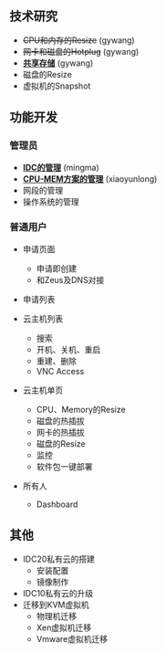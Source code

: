 ## 技术研究

* ~~CPU和内存的Resize~~ (gywang)
* ~~网卡和磁盘的Hotplug~~ (gywang)
* [__共享存储__](https://github.com/gywang/apc/issues/6) (gywang)
* 磁盘的Resize
* 虚拟机的Snapshot


## 功能开发

### 管理员

* [__IDC的管理__](https://github.com/gywang/apc/issues/4) (mingma)
* [__CPU-MEM方案的管理__](https://github.com/gywang/apc/issues/5) (xiaoyunlong)
* 网段的管理
* 操作系统的管理


### 普通用户

* 申请页面
    * 申请即创建
    * 和Zeus及DNS对接
* 申请列表
* 云主机列表
    * 搜索
    * 开机、关机、重启
    * 重建、删除
    * VNC Access
* 云主机单页
    * CPU、Memory的Resize
    * 磁盘的热插拔
    * 网卡的热插拔
    * 磁盘的Resize
    * 监控
    * 软件包一键部署

* 所有人
    * Dashboard


## 其他

* IDC20私有云的搭建
    * 安装配置
    * 镜像制作
* IDC10私有云的升级
* 迁移到KVM虚拟机
    * 物理机迁移
    * Xen虚拟机迁移
    * Vmware虚拟机迁移
